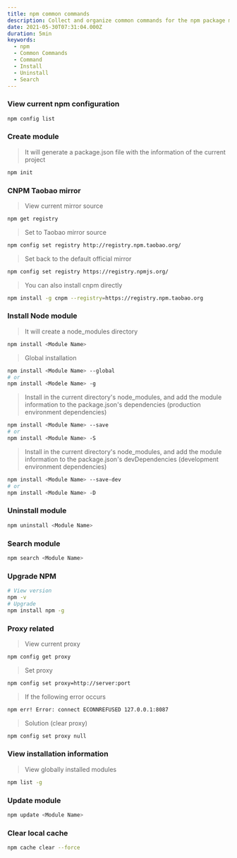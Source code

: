 ```yaml
---
title: npm common commands
description: Collect and organize common commands for the npm package manager, including module installation and uninstallation, configuration management, mirror source settings, version control, and other practical techniques.
date: 2021-05-30T07:31:04.000Z
duration: 5min
keywords:
  - npm
  - Common Commands
  - Command
  - Install
  - Uninstall
  - Search
---
```


### View current npm configuration

```bash
npm config list
```

### Create module

> It will generate a package.json file with the information of the current project

```bash
npm init
```

### CNPM Taobao mirror

> View current mirror source

```bash
npm get registry
```

> Set to Taobao mirror source

```bash
npm config set registry http://registry.npm.taobao.org/
```

> Set back to the default official mirror

```bash
npm config set registry https://registry.npmjs.org/
```

> You can also install cnpm directly

```bash
npm install -g cnpm --registry=https://registry.npm.taobao.org
```

### Install Node module

> It will create a node_modules directory

```bash
npm install <Module Name>
```

> Global installation

```bash
npm install <Module Name> --global
# or
npm install <Modele Name> -g
```

> Install in the current directory's node_modules, and add the module information to the package.json's dependencies (production environment dependencies)

```bash
npm install <Module Name> --save
# or
npm install <Module Name> -S
```

> Install in the current directory's node_modules, and add the module information to the package.json's devDependencies (development environment dependencies)

```bash
npm install <Module Name> --save-dev
# or
npm install <Module Name> -D
```

### Uninstall module

```bash
npm uninstall <Module Name>
```

### Search module

```bash
npm search <Module Name>
```

### Upgrade NPM

```bash
# View version
npm -v
# Upgrade
npm install npm -g
```

### Proxy related

> View current proxy

```bash
npm config get proxy
```

> Set proxy

```bash
npm config set proxy=http://server:port
```

> If the following error occurs

```bash
npm err! Error: connect ECONNREFUSED 127.0.0.1:8087
```

> Solution (clear proxy)

```bash
npm config set proxy null
```

### View installation information

> View globally installed modules

```bash
npm list -g
```

### Update module

```bash
npm update <Module Name>
```

### Clear local cache

```bash
npm cache clear --force
```
